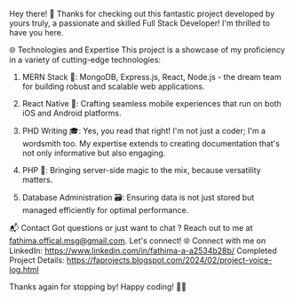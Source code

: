 Hey there! 👋 Thanks for checking out this fantastic project developed by yours truly, a passionate and skilled Full Stack Developer! I'm thrilled to have you here.

🌐 Technologies and Expertise
This project is a showcase of my proficiency in a variety of cutting-edge technologies:

1. MERN Stack 🚀: MongoDB, Express.js, React, Node.js - the dream team for building robust and scalable web applications.

2. React Native 📱: Crafting seamless mobile experiences that run on both iOS and Android platforms.
3. PHD Writing 🎓: Yes, you read that right! I'm not just a coder; I'm a wordsmith too. My expertise extends to creating documentation that's not only informative but also engaging.
4. PHP 🐘: Bringing server-side magic to the mix, because versatility matters.
5. Database Administration 🗃️: Ensuring data is not just stored but managed efficiently for optimal performance.

📬 Contact
Got questions or just want to chat ? Reach out to me at fathima.offical.msg@gmail.com. 
Let's connect! 🌐
Connect with me on LinkedIn: https://www.linkedin.com/in/fathima-a-a2534b28b/
Completed Project Details:
https://faprojects.blogspot.com/2024/02/project-voice-log.html



Thanks again for stopping by! Happy coding! 🚀✨

